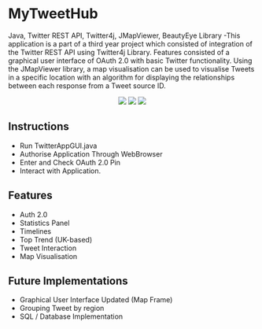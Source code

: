 # MyTweetHub
Java, Twitter REST API, Twitter4j, JMapViewer, BeautyEye Library -This application is a part of a third year project which consisted of integration of the Twitter REST API using Twitter4j Library. Features consisted of a graphical user interface of OAuth 2.0 with basic Twitter functionality. Using the JMapViewer library, a map visualisation can be used to visualise Tweets in a specific location with an algorithm for displaying the relationships between each response from a Tweet source ID.
<p align="center">
<img src="http://i.imgur.com/6aRY6N9.png" /img>
<img src="http://i.imgur.com/mtMLEgb.png" /img>
<img src="http://i.imgur.com/vRGEwzM.png" /img>
</p>

Instructions
------------------------------------
- Run TwitterAppGUI.java
- Authorise Application Through WebBrowser
- Enter and Check OAuth 2.0 Pin
- Interact with Application.

Features
------------------------------------
- Auth 2.0
- Statistics Panel
- Timelines
- Top Trend (UK-based)
- Tweet Interaction
- Map Visualisation

Future Implementations
------------------------------------
- Graphical User Interface Updated (Map Frame)
- Grouping Tweet by region
- SQL / Database Implementation

